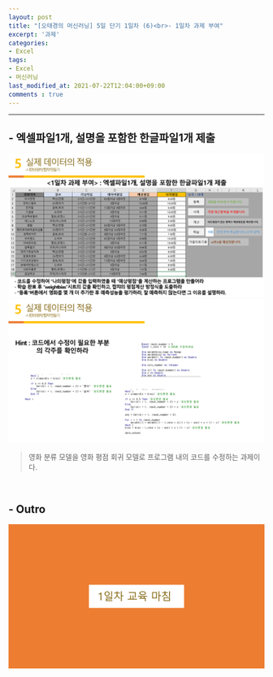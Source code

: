 ```yaml
---
layout: post
title: "[오태경의 머신러닝] 5일 단기 1일차 (6)<br>- 1일차 과제 부여"
excerpt: '과제'
categories:
- Excel
tags:
- Excel
- 머신러닝
last_modified_at: 2021-07-22T12:04:00+09:00
comments : true
---
```

<hr>

<h2>- 엑셀파일1개, 설명을 포함한 한글파일1개 제출</h2>
<div style="align-items: center;">
    <img src="/assets/post-image/Excel-5일-단기-1/슬라이드32.PNG">
</div>
<div style="align-items: center;">
    <img src="/assets/post-image/Excel-5일-단기-1/슬라이드33.PNG">
</div>

> 영화 분류 모델을 영화 평점 회귀 모델로 프로그램 내의 코드를 수정하는 과제이다.

<br>
<h2>- Outro</h2>
<div style="align-items: center;">
    <img src="/assets/post-image/Excel-5일-단기-1/슬라이드34.PNG">
</div>

<br>